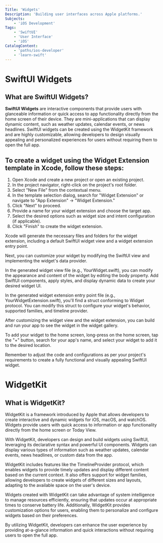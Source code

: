 ```yaml
---
Title: 'Widgets'
Description: 'Building user interfaces across Apple platforms.'
Subjects: 
    - 'iOS Development'
Tags: 
    - 'SwiftUI'
    - 'User Interface'
    - 'iOS'
CatalogContent: 
    - 'paths/ios-developer'
    - 'learn-swift'
---
```


# SwiftUI Widgets

## What are SwiftUI Widgets?
**SwiftUI Widgets** are interactive components that provide users with glanceable information or quick access to app functionality directly from the home screen of their device. They are mini-applications that can display dynamic content, such as weather updates, calendar events, or news headlines. SwiftUI widgets can be created using the WidgetKit framework and are highly customizable, allowing developers to design visually appealing and personalized experiences for users without requiring them to open the full app.

## To create a widget using the Widget Extension template in Xcode, follow these steps:

1. Open Xcode and create a new project or open an existing project.
2. In the project navigator, right-click on the project's root folder.
3. Select "New File" from the contextual menu.
4. In the template selection dialog, search for "Widget Extension" or       navigate to "App Extension" -> "Widget Extension."
5. Click "Next" to proceed.
6. Provide a name for your widget extension and choose the target app.
7. Select the desired options such as widget size and intent configuration (if applicable).
8. Click "Finish" to create the widget extension.

Xcode will generate the necessary files and folders for the widget extension, including a default SwiftUI widget view and a widget extension entry point.

Next, you can customize your widget by modifying the SwiftUI view and implementing the widget's data provider.

In the generated widget view file (e.g., YourWidget.swift), you can modify the appearance and content of the widget by editing the body property. Add SwiftUI components, apply styles, and display dynamic data to create your desired widget UI.

In the generated widget extension entry point file (e.g., YourWidgetExtension.swift), you'll find a struct conforming to Widget protocol. You can modify this struct to configure your widget's behavior, supported families, and timeline provider.

After customizing the widget view and the widget extension, you can build and run your app to see the widget in the widget gallery.

To add your widget to the home screen, long-press on the home screen, tap the "+" button, search for your app's name, and select your widget to add it to the desired location.

Remember to adjust the code and configurations as per your project's requirements to create a fully functional and visually appealing SwiftUI widget.

# WidgetKit

## What is WidgetKit?
WidgetKit is a framework introduced by Apple that allows developers to create interactive and dynamic widgets for iOS, macOS, and watchOS. Widgets provide users with quick access to information or app functionality directly from the home screen or Today View.

With WidgetKit, developers can design and build widgets using SwiftUI, leveraging its declarative syntax and powerful UI components. Widgets can display various types of information such as weather updates, calendar events, news headlines, or custom data from the app.

WidgetKit includes features like the TimelineProvider protocol, which enables widgets to provide timely updates and display different content based on the current context. It also offers support for widget families, allowing developers to create widgets of different sizes and layouts, adapting to the available space on the user's device.

Widgets created with WidgetKit can take advantage of system intelligence to manage resources efficiently, ensuring that updates occur at appropriate times to conserve battery life. Additionally, WidgetKit provides customization options for users, enabling them to personalize and configure widgets based on their preferences.

By utilizing WidgetKit, developers can enhance the user experience by providing at-a-glance information and quick interactions without requiring users to open the full app.


